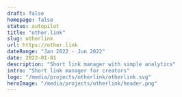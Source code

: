 ```yaml
---
draft: false
homepage: false
status: autopilot
title: "other.link"
slug: otherlink
url: https://other.link
dateRange: "Jan 2022 - Jun 2022"
date: 2022-01-01
description: "Short link manager with simple analytics"
intro: "Short link manager for creators"
logo: "/media/projects/otherlink/otherlink.svg"
heroImage: "/media/projects/otherlink/header.png"
---
```

